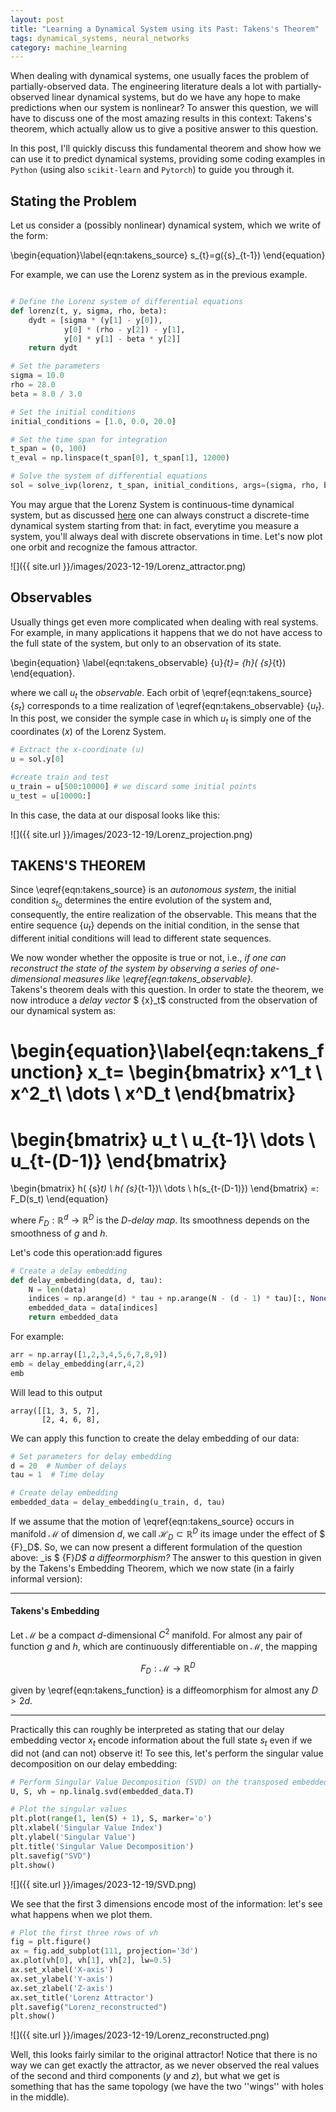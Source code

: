 ```yaml
---
layout: post
title: "Learning a Dynamical System using its Past: Takens's Theorem"
tags: dynamical_systems, neural_networks
category: machine_learning
---
```


When dealing with dynamical systems, one usually faces the problem of partially-observed data.
The engineering literature deals a lot with partially-observed linear dynamical systems, but do we have any hope to make predictions when our system is nonlinear?
To answer this question, we will have to discuss one of the most amazing results in this context: Takens's theorem, which actually allow us to give a positive answer to this question.

In this post, I'll quickly discuss this fundamental theorem and show how we can use it to predict dynamical systems, providing some coding examples in `Python` (using also `scikit-learn` and `Pytorch`) to guide you through it.

## Stating the Problem

Let us consider a (possibly nonlinear) dynamical system, which we write of the form:

\begin{equation}\label{eqn:takens_source}
    s_{t}=g({s}_{t-1}) 
\end{equation}

For example, we can use the Lorenz system as in the previous example.

```python

# Define the Lorenz system of differential equations
def lorenz(t, y, sigma, rho, beta):
    dydt = [sigma * (y[1] - y[0]),
            y[0] * (rho - y[2]) - y[1],
            y[0] * y[1] - beta * y[2]]
    return dydt

# Set the parameters
sigma = 10.0
rho = 28.0
beta = 8.0 / 3.0

# Set the initial conditions
initial_conditions = [1.0, 0.0, 20.0]

# Set the time span for integration
t_span = (0, 100)
t_eval = np.linspace(t_span[0], t_span[1], 12000)

# Solve the system of differential equations
sol = solve_ivp(lorenz, t_span, initial_conditions, args=(sigma, rho, beta), t_eval=t_eval)
```

You may argue that the Lorenz System is continuous-time dynamical system, but as discussed [here](https://verzep.github.io/Dynamical-Systems/) one can always construct a discrete-time dynamical system starting from that:
in fact, everytime you measure a system, you'll always deal with discrete observations in time.
Let's now plot one orbit and recognize the famous attractor.
        
![]({{ site.url }}/images/2023-12-19/Lorenz_attractor.png)
        
 ## Observables
Usually things get even more complicated when dealing with real systems.
For example, in many applications it happens that we do not have access to the full state of the system, but only to an observation of its state.

\begin{equation} \label{eqn:takens_observable}
{u}_{t}= {h}( {s}_{t})
\end{equation}.

where we call $u_t$ the _observable_.  Each orbit of \eqref{eqn:takens_source} $\{{s}_t\}$ corresponds to a time realization of \eqref{eqn:takens_observable} $\{{u}_t\}$.
In this post, we consider the symple case in which $u_t$ is simply one of the coordinates ($x$) of the Lorenz System.
    
```python
# Extract the x-coordinate (u)
u = sol.y[0]

#create train and test
u_train = u[500:10000] # we discard some initial points
u_test = u[10000:]
```
In this case, the data at our disposal looks like this:

![]({{ site.url }}/images/2023-12-19/Lorenz_projection.png)

## TAKENS'S THEOREM
      
Since \eqref{eqn:takens_source} is an _autonomous system_, the initial condition $s_{t_{0}}$ determines the entire evolution of the system and, consequently, the entire realization of the observable. 
This means that the entire sequence $\{{u}_t\}$ depends on the initial condition, in the sense that different initial conditions will lead to different state sequences. 

We now wonder whether the opposite is true or not, i.e., _if one can reconstruct the state of the system by observing a series of one-dimensional measures like \eqref{eqn:takens_observable}._  
Takens's theorem deals with this question.
In order to state the theorem, we now introduce a _delay vector_ $ {x}_t$ constructed from the observation of our dynamical system as:
    
\begin{equation}\label{eqn:takens_function}
 x_t=
    \begin{bmatrix}
    x^1_t \\
    x^2_t\\
    \dots \\
    x^D_t
    \end{bmatrix}
=
\begin{bmatrix}
    u_t \\
    u_{t-1}\\
    \dots \\
    u_{t-(D-1)}
\end{bmatrix}
=
\begin{bmatrix}
    h( {s}_t) \\
    h( {s}_{t-1})\\
    \dots \\
    h(s_{t-(D-1)})
\end{bmatrix}
=: F_D(s_t)
\end{equation}
    

where $F_D: \mathbb{R}^d \to \mathbb{R}^D$ is the _$D$-delay map_. Its smoothness depends on the smoothness of $g$ and $h$.

Let's code this operation:add figures

```python
# Create a delay embedding
def delay_embedding(data, d, tau):
    N = len(data)
    indices = np.arange(d) * tau + np.arange(N - (d - 1) * tau)[:, None]
    embedded_data = data[indices]
    return embedded_data
```

For example:
```python
arr = np.array([1,2,3,4,5,6,7,8,9])
emb = delay_embedding(arr,4,2)
emb
```

Will lead to this output


    array([[1, 3, 5, 7],
           [2, 4, 6, 8],


We can apply this function to create the delay embedding of our data:

```python
# Set parameters for delay embedding
d = 20  # Number of delays
tau = 1  # Time delay

# Create delay embedding
embedded_data = delay_embedding(u_train, d, tau)
```


If we assume that the motion of \eqref{eqn:takens_source} occurs in manifold $\mathcal{M}$ of dimension $d$, we call $\mathcal{H}_D \subset \mathbb{R}^D$ its image under the effect of $ {F}_D$. 
So, we can now present a different formulation of the question above: _is $ {F}_D$ a diffeormorphism?_
The answer to this question in given by the Takens's Embedding Theorem, which we now state (in a fairly informal version):


----------------------  
#### Takens's Embedding
Let $\mathcal{M}$ be a compact $d$-dimensional $C^2$ manifold.
For almost any pair of function $g$ and $h$, which are continuously differentiable on $\mathcal{M}$, the mapping 

$$
F_{D}: \mathcal{M} \to \mathbb{R}^{D}
$$

given by \eqref{eqn:takens_function} is a diffeomorphism for almost any  $D > 2d$. 

------------------------------------    

Practically this can roughly be interpreted as stating that our delay embedding vector ${x}_t$ encode information about the full state $s_t$ even if we did not (and can not) observe it!
To see this, let's perform the singular value decomposition on our delay embedding:

```python
# Perform Singular Value Decomposition (SVD) on the transposed embedded data
U, S, vh = np.linalg.svd(embedded_data.T)

# Plot the singular values
plt.plot(range(1, len(S) + 1), S, marker='o')
plt.xlabel('Singular Value Index')
plt.ylabel('Singular Value')
plt.title('Singular Value Decomposition')
plt.savefig("SVD")
plt.show()
```
![]({{ site.url }}/images/2023-12-19/SVD.png)

We see that the first 3 dimensions encode most of the information: let's see what happens when we plot them.

```python
# Plot the first three rows of vh
fig = plt.figure()
ax = fig.add_subplot(111, projection='3d')
ax.plot(vh[0], vh[1], vh[2], lw=0.5)
ax.set_xlabel('X-axis')
ax.set_ylabel('Y-axis')
ax.set_zlabel('Z-axis')
ax.set_title('Lorenz Attractor')
plt.savefig("Lorenz_reconstructed")
plt.show()
```

![]({{ site.url }}/images/2023-12-19/Lorenz_reconstructed.png)

Well, this looks fairly similar to the original attractor!
Notice that there is no way we can get exactly the attractor, as we never observed the real values of the second and third components ($y$ and $z$), but what we get is something that has the same topology (we have the two ''wings'' with holes in the middle).




